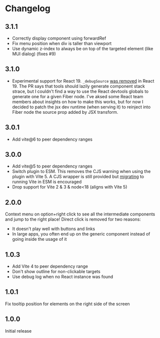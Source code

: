 # Changelog

## 3.1.1

- Correctly display component using forwardRef
- Fix menu position when div is taller than viewport
- Use dynamic z-index to always be on top of the targeted element (like MUI dialog) (fixes #9)

## 3.1.0

- Experimental support for React 19. `_debugSource` [was removed](https://github.com/facebook/react/pull/28265) in React 19. The PR says that tools should lazily generate component stack strace, but I couldn't find a way to use the React devtools globals to generate one for a given Fiber node. I've aksed some React team members about insights on how to make this works, but for now I decided to patch the jsx dev runtime (when serving it) to reinject into Fiber node the source prop added by JSX transform.

## 3.0.1

- Add vite@6 to peer dependency ranges

## 3.0.0

- Add vite@5 to peer dependency ranges
- Switch plugin to ESM. This removes the CJS warning when using the plugin with Vite 5. A CJS wrapper is still provided but [migrating](https://vitejs.dev/guide/migration.html#deprecate-cjs-node-api) to running Vite in ESM is encouraged
- Drop support for Vite 2 & 3 & node<18 (aligns with Vite 5)

## 2.0.0

Context menu on option+right click to see all the intermediate components and jump to the right place!
Direct click is removed for two reasons:

- It doesn't play well with buttons and links
- In large apps, you often end up on the generic component instead of going inside the usage of it

## 1.0.3

- Add Vite 4 to peer dependency range
- Don't show outline for non-clickable targets
- Use debug log when no React instance was found

## 1.0.1

Fix tooltip position for elements on the right side of the screen

## 1.0.0

Initial release
